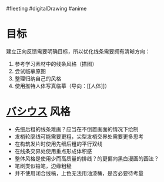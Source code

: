 #fleeting #digitalDrawing #anime

# 目标

建立正向反馈需要明确目标，所以优化线条需要拥有清晰方向：

1. 参考学习素材中的线条风格（描图）
2. 尝试临摹原图
3. 整理归纳自己的风格
4. 使用推特人体写真临摹（导向：[[人体]]）
# [バシウス](https://twitter.com/Bacius9) 风格

- 先细后粗的线条难画？应当在不倒置画面的情况下绘制
- 发梢轮廓线可能需要更粗，尖型发梢交界处需要更多思考
- 在构筑发片时使用先细后粗的平行双线
- 在线条交界处使用重点形成体积感
- 整体风格是使用少而高质量的排线？的更偏向黑白漫画的画法？
- 笔刷类似铅笔，边缘粗糙
- 并不使用闭合线稿，上色无法用油漆桶，是否必要待考量
